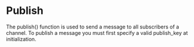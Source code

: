 # Publish

The publish() function is used to send a message to all subscribers of a channel. To publish a message you must first specify a valid publish_key at initialization.
